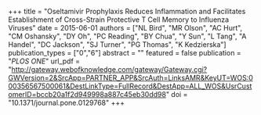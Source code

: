 +++
title = "Oseltamivir Prophylaxis Reduces Inflammation and Facilitates Establishment of Cross-Strain Protective T Cell Memory to Influenza Viruses"
date = 2015-06-01
authors = ["NL Bird", "MR Olson", "AC Hurt", "CM Oshansky", "DY Oh", "PC Reading", "BY Chua", "Y Sun", "L Tang", "A Handel", "DC Jackson", "SJ Turner", "PG Thomas", "K Kedzierska"]
publication_types = ["0","6"]
abstract = ""
featured = false
publication = "*PLOS ONE*"
url_pdf = "http://gateway.webofknowledge.com/gateway/Gateway.cgi?GWVersion=2&SrcApp=PARTNER_APP&SrcAuth=LinksAMR&KeyUT=WOS:000356567500061&DestLinkType=FullRecord&DestApp=ALL_WOS&UsrCustomerID=bccb20a1f2d949998a887c45eb30dd98"
doi = "10.1371/journal.pone.0129768"
+++

